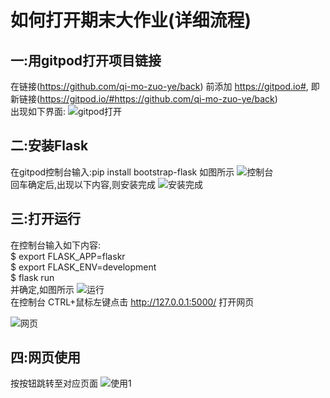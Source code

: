 如何打开期末大作业(详细流程)
============================  
## 一:用gitpod打开项目链接  
在链接(https://github.com/qi-mo-zuo-ye/back) 前添加 https://gitpod.io#, 即新链接(https://gitpod.io/#https://github.com/qi-mo-zuo-ye/back)  
出现如下界面:
![gitpod打开](https://note.youdao.com/yws/api/personal/file/WEB67244d4937d43e0f14134b92c74cf900?method=download&shareKey=e41d71aad8092a794e44f4b5ef8a4d95)

## 二:安装Flask  
在gitpod控制台输入:pip install bootstrap-flask  如图所示
![控制台](https://note.youdao.com/yws/api/personal/file/WEBffa48278e0dca15d46de66f97c00e8f0?method=download&shareKey=4ccb547de3c6708246cbd6cc533e7578)    
回车确定后,出现以下内容,则安装完成
![安装完成](https://note.youdao.com/yws/api/personal/file/WEBa9c947d2a3e0a771d02ac742b04cc223?method=download&shareKey=5ae233f42ea84379c1f08f33b1094986)
## 三:打开运行  
在控制台输入如下内容:   
$ export FLASK_APP=flaskr    
$ export FLASK_ENV=development    
$ flask run   
并确定,如图所示
![运行](https://note.youdao.com/yws/api/personal/file/WEB2a400f7c0a295cf9f38ccdab893fdaa9?method=download&shareKey=ab8aa0f24f6aabf478a36a35959e8170)     
在控制台 CTRL+鼠标左键点击 http://127.0.0.1:5000/  打开网页    
    
    
![网页](https://note.youdao.com/yws/api/personal/file/WEB9e18f787e988a2c7bf197eb85941459e?method=download&shareKey=38dac52d88149066a4c1cb9abffa36ad)
## 四:网页使用     
按按钮跳转至对应页面
![使用1](https://note.youdao.com/yws/api/personal/file/WEBe66558569062b3f3350137f7c44e6141?method=download&shareKey=e9c489e21fa9667331914161d91ba9e6)
